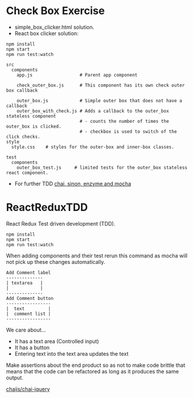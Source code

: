 # Check Box Exercise
+ simple_box_clicker.html solution.
+ React box clicker solution:
```
npm install
npm start
npm run test:watch

src
  components
    app.js                  # Parent app component

    check_outer_box.js      # This component has its own check outer box callback

    outer_box.js            # Simple outer box that does not have a callback
    outer_box_with_check.js # Adds a callback to the outer_box stateless component
                            # - counts the number of times the outer_box is clicked.
                            # - checkbox is used to switch of the click checks.
style
  style.css    # styles for the outer-box and inner-box classes.

test
  components
    outer_box_test.js     # limited tests for the outer_box stateless react component.
```

+ For further TDD [chai, sinon, enzyme and mocha](https://semaphoreci.com/community/tutorials/getting-started-with-tdd-in-react)

# ReactReduxTDD
React Redux Test driven development (TDD).
```
npm install
npm start
npm run test:watch
```
When adding components and their test rerun this command as mocha will not
pick up these changes automatically.
```
Add Comment label
--------------
| textarea   |
|            |
--------------
Add Comment button
-----------------
|  text         |
|  comment list |
-----------------
```
We care about...
- It has a text area (Controlled input)
- It has a button
- Entering text into the text area updates the text

Make assertions about the end product so as not to make code brittle that
means that the code can be refactored as long as it produces the same output.


[chaijs/chai-jquery](https://github.com/chaijs/chai-jquery)
